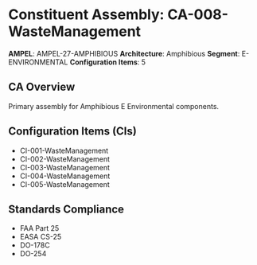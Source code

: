 # Constituent Assembly: CA-008-WasteManagement

**AMPEL**: AMPEL-27-AMPHIBIOUS
**Architecture**: Amphibious
**Segment**: E-ENVIRONMENTAL
**Configuration Items**: 5

## CA Overview
Primary assembly for Amphibious E Environmental components.

## Configuration Items (CIs)
- CI-001-WasteManagement
- CI-002-WasteManagement
- CI-003-WasteManagement
- CI-004-WasteManagement
- CI-005-WasteManagement

## Standards Compliance
- FAA Part 25
- EASA CS-25
- DO-178C
- DO-254
